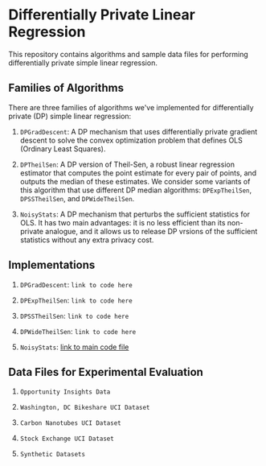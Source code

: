 Differentially Private Linear Regression
========================================

This repository contains algorithms and sample data files for performing differentially private
simple linear regression.

Families of Algorithms
----------------------

There are three families of algorithms we've implemented for
differentially private (DP) simple linear regression:

1. `DPGradDescent`: A DP mechanism that uses differentially private gradient descent
to solve the convex optimization problem that defines OLS (Ordinary Least Squares).

2. `DPTheilSen`: A DP version of Theil-Sen, a robust linear regression estimator that
computes the point estimate for every pair of points, and outputs the median of
these estimates. We consider some variants of this algorithm that use different DP median
algorithms: `DPExpTheilSen`, `DPSSTheilSen`, and `DPWideTheilSen`.

3. `NoisyStats`: A DP mechanism that perturbs the sufficient statistics for OLS. It has
two main advantages: it is no less efficient than its non-private analogue, and it allows us to
release DP vrsions of the sufficient statistics without any extra privacy cost.


Implementations
---------------

1. `DPGradDescent`: `link to code here`

2. `DPExpTheilSen`: `link to code here`

3. `DPSSTheilSen`: `link to code here`

4. `DPWideTheilSen`: `link to code here`

5. `NoisyStats`:  [link to main code file](https://github.com/anonymous-conf/dplr/blob/master/code/NoisyStats.py)

Data Files for Experimental Evaluation
--------------------------------------

1. `Opportunity Insights Data`

2. `Washington, DC Bikeshare UCI Dataset`

3. `Carbon Nanotubes UCI Dataset`

4. `Stock Exchange UCI Dataset`

5. `Synthetic Datasets`

